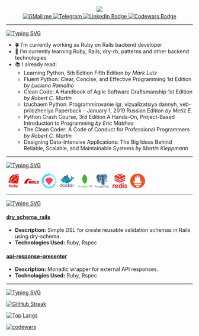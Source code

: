 <div id="header" align="center">
  <img src="https://media.giphy.com/media/QssGEmpkyEOhBCb7e1/giphy.gif" width="100">
</div>


[comment]: <> (Badges: https://github.com/alexandresanlim/Badges4-README.md-Profile)


<div id="badges" align="center">
  <a href="mailto:golifox911@gmail.com">
    <img src="https://img.shields.io/badge/Gmail-D14836?style=for-the-badge&logo=gmail&logoColor=white" alt="GMail me" >
  </a>
  <a href="https://t.me/golifox">
    <img src="https://img.shields.io/badge/Telegram-2CA5E0?style=for-the-badge&logo=telegram&logoColor=white" alt="Telegram"/>
  </a>
  <a href="https://www.linkedin.com/in/david-fisher-36734a263">
    <img src="https://img.shields.io/badge/LinkedIn-blue?style=for-the-badge&logo=linkedin&logoColor=white" alt="LinkedIn Badge"/>
  </a>
  <a href="https://www.codewars.com/users/golifox">
    <img src="https://img.shields.io/badge/Codewars-B1361E?style=for-the-badge&logo=Codewars&logoColor=white" alt="Codewars Badge"/>
  </a>
</div>


---

[![Typing SVG](https://readme-typing-svg.herokuapp.com?color=%2336BCF7&lines=Summary)](https://git.io/typing-svg)

- :four_leaf_clover: I’m currently working as Ruby on Rails backend developer
- :snake: I’m currently learning Ruby, Rails, dry-rb, patterns and other backend technologies
- :books: I already read:
    - Learning Python, 5th Edition Fifth Edition
    *by Mark Lutz*
    - Fluent Python: Clear, Concise, and Effective Programming 1st Edition
    *by Luciano Ramalho*
    - Clean Code: A Handbook of Agile Software Craftsmanship 1st Edition
    *by Robert C. Martin*
    - Izuchaem Python. Programmirovanie igr, vizualizatsiya dannyh, veb-prilozheniya Paperback – January 1, 2019
    Russian Edition  *by Metiz E.*
    - Python Crash Course, 3rd Edition
    A Hands-On, Project-Based Introduction to Programming
    *by Eric Matthes*
    - The Clean Coder: A Code of Conduct for Professional Programmers
    *by Robert C. Martin*
    - Designing Data-Intensive Applications: The Big Ideas Behind Reliable, Scalable, and Maintainable Systems
    *by Martin Kleppmann*

---

[![Typing SVG](https://readme-typing-svg.herokuapp.com?color=%2336BCF7&lines=Languages+and+Tools)](https://git.io/typing-svg)

<div>
  <img src="https://raw.githubusercontent.com/devicons/devicon/master/icons/ruby/ruby-plain-wordmark.svg" title="Ruby" alt="Ruby" width="40" height="40"/>&nbsp;
  <img src="https://raw.githubusercontent.com/devicons/devicon/master/icons/rails/rails-plain-wordmark.svg" title="Rails" alt="Ruby on Rails" width="40" height="40"/>&nbsp;
  <img src="https://raw.githubusercontent.com/devicons/devicon/master/icons/rspec/rspec-original.svg" title="RSpec" alt="Rspec" width="40" height="40"/>&nbsp;
  <img src="https://raw.githubusercontent.com/devicons/devicon/master/icons/docker/docker-original-wordmark.svg" title="Docker" alt="Docker" width="40" height="40"/>&nbsp;
  <img src="https://raw.githubusercontent.com/devicons/devicon/master/icons/mongodb/mongodb-plain-wordmark.svg" title="MongoDB" alt="MongoDB" width="40" height="40"/>&nbsp;
  <img src="https://raw.githubusercontent.com/devicons/devicon/master/icons/postgresql/postgresql-plain-wordmark.svg" title="PLsQL" alt="PLsQL" width="40" height="40"/>&nbsp;
  <img src="https://raw.githubusercontent.com/devicons/devicon/master/icons/redis/redis-plain-wordmark.svg" title="Redis" alt="Redis" width="40" height="40"/>&nbsp;
  <img src="https://raw.githubusercontent.com/devicons/devicon/master/icons/prometheus/prometheus-original.svg" title="Prometheus" alt="Prometheus" width="40" height="40"/>&nbsp;
</div>

---

[![Typing SVG](https://readme-typing-svg.herokuapp.com?color=%2336BCF7&lines=Projects)](https://git.io/typing-svg)

#### [dry_schema_rails](https://github.com/golifox/dry_schema_rails)
- **Description:** Simple DSL for create reusable validation schemas in Rails using dry-schema.
- **Technologies Used:** Ruby, Rspec

#### [api-response-presenter](https://github.com/golifox/api-response-presenter)
- **Description:** Monadic wrapper for external API responses.
- **Technologies Used:** Ruby, Rspec
---


[![Typing SVG](https://readme-typing-svg.herokuapp.com?color=%2336BCF7&lines=My+stats)](https://git.io/typing-svg)

[![GitHub Streak](http://github-readme-streak-stats.herokuapp.com?user=golifox&theme=dark&background=000000)](https://git.io/streak-stats)


[![Top Langs](https://github-readme-stats.vercel.app/api/top-langs/?username=golifox&layout=compact&theme=vision-friendly-dark)](https://github.com/anuraghazra/github-readme-stats)

[![codewars](https://www.codewars.com/users/golifox/badges/large)](https://www.codewars.com/users/golifox) 
